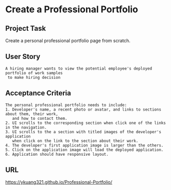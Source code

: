 # Create a Professional Portfolio

## Project Task

Create a personal professional portfolio page from scratch.

## User Story

```
A hiring manager wants to view the potential employee's deployed portfolio of work samples
 to make hiring decision
```

## Acceptance Criteria

```
The personal professional portfolio needs to include:
1. Developer's name, a recent photo or avatar, and links to sections about them, their work, 
   and how to contact them.
2. UI scrolls to the corresponding section when click one of the links in the navigation.
3. UI scrolls to the a section with titled images of the developer's application
   when click on the link to the section about their work.
4. The developer's first application image is larger than the others.
5. Click on the application image will load the deployed application.
6. Application should have responsive layout.
```

## URL

https://ykuang321.github.io/Professional-Portfolio/


